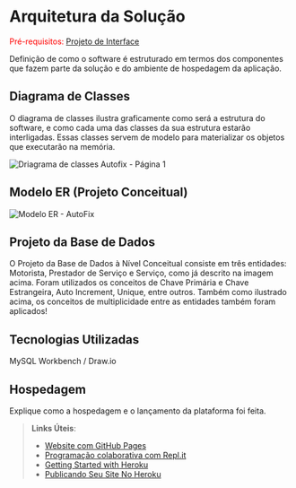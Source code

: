# Arquitetura da Solução

<span style="color:red">Pré-requisitos: <a href="3-Projeto de Interface.md"> Projeto de Interface</a></span>

Definição de como o software é estruturado em termos dos componentes que fazem parte da solução e do ambiente de hospedagem da aplicação.

## Diagrama de Classes

O diagrama de classes ilustra graficamente como será a estrutura do software, e como cada uma das classes da sua estrutura estarão interligadas. Essas classes servem de modelo para materializar os objetos que executarão na memória.

![Driagrama de classes Autofix - Página 1](https://user-images.githubusercontent.com/114712532/230799540-3da5ab70-7c89-49ce-b001-22767353a71e.png)


## Modelo ER (Projeto Conceitual)

![Modelo ER - AutoFix](https://user-images.githubusercontent.com/56806907/230802386-50214c7d-8a9e-4458-af30-d1d9dfe02069.png)

## Projeto da Base de Dados

O Projeto da Base de Dados à Nível Conceitual consiste em três entidades: Motorista, Prestador de Serviço e Serviço, como já descrito na imagem acima.
Foram utilizados os conceitos de Chave Primária e Chave Estrangeira, Auto Increment, Unique, entre outros.
Também como ilustrado acima, os conceitos de multiplicidade entre as entidades também foram aplicados!


## Tecnologias Utilizadas

MySQL Workbench / Draw.io

## Hospedagem

Explique como a hospedagem e o lançamento da plataforma foi feita.

> **Links Úteis**:
>
> - [Website com GitHub Pages](https://pages.github.com/)
> - [Programação colaborativa com Repl.it](https://repl.it/)
> - [Getting Started with Heroku](https://devcenter.heroku.com/start)
> - [Publicando Seu Site No Heroku](http://pythonclub.com.br/publicando-seu-hello-world-no-heroku.html)
